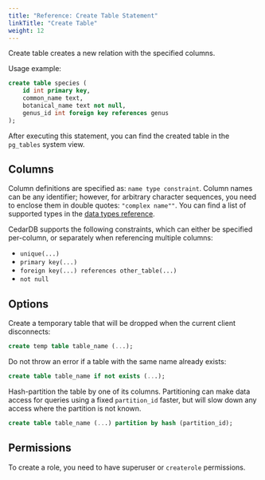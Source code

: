 ```yaml
---
title: "Reference: Create Table Statement"
linkTitle: "Create Table"
weight: 12
---
```


Create table creates a new relation with the specified columns.

Usage example:

```sql
create table species (
    id int primary key,
    common_name text,
    botanical_name text not null,
    genus_id int foreign key references genus
);
```

After executing this statement, you can find the created table in the `pg_tables` system view.

## Columns

Column definitions are specified as: `name type constraint`.
Column names can be any identifier; however, for arbitrary character sequences, you need to enclose them in double
quotes: `"complex name""`.
You can find a list of supported types in the [data types reference](/docs/references/datatypes).

CedarDB supports the following constraints, which can either be specified per-column, or separately when referencing
multiple columns:

* `unique(...)`
* `primary key(...)`
* `foreign key(...) references other_table(...)`
* `not null`

## Options

Create a temporary table that will be dropped when the current client disconnects:

```sql
create temp table table_name (...);
```

Do not throw an error if a table with the same name already exists:

```sql
create table table_name if not exists (...);
```

Hash-partition the table by one of its columns.
Partitioning can make data access for queries using a fixed `partition_id` faster, but will slow down any access where
the partition is not known.

```sql
create table table_name (...) partition by hash (partition_id);
```

## Permissions

To create a role, you need to have superuser or `createrole` permissions.
